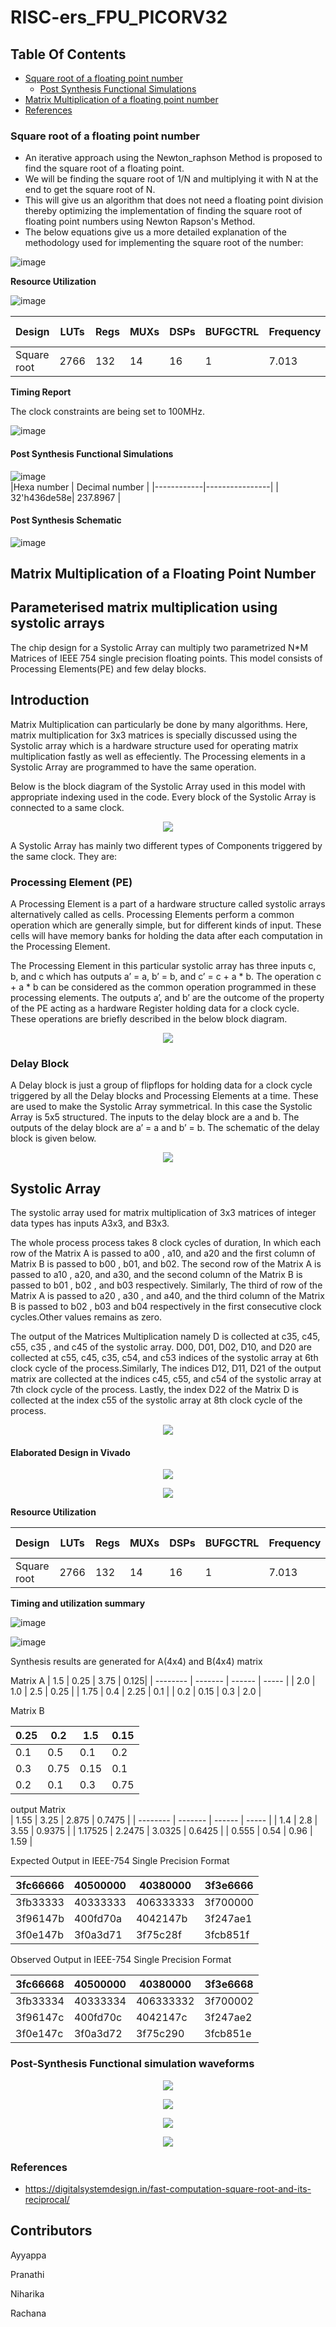 # RISC-ers_FPU_PICORV32
## Table Of Contents
- [Square root of a floating point number](#square-root-of-a-floating-point-number)
  - [Post Synthesis Functional Simulations](#post-synthesis-funtional-simulations)
- [Matrix Multiplication of a floating point number](#matrix-multiplication-of-a-floating-point-number)
- [References](#references)
### Square root of a floating point number

* An iterative approach using the Newton_raphson Method is proposed to find the square root of a floating point.
* We will be finding the square root of 1/N and multiplying it with N at the end to get the square root of N.
* This will give us an algorithm that does not need a floating point division thereby optimizing the implementation of finding the square root of floating point numbers using Newton Rapson's Method.
* The below equations give us a more detailed explanation of the methodology used for implementing the square root of the number:
    
![image](https://github.com/V-Pranathi/FPU_PICORV32/assets/140998763/d325341a-caa2-49a4-9d03-aa801e976d9b)

**Resource Utilization**  

![image](https://github.com/V-Pranathi/FPU_PICORV32/assets/140998763/c7531892-7fb3-402f-b73c-bf5d1f69882c)

| Design   |  LUTs   | Regs   |  MUXs |  DSPs  |  BUFGCTRL  |  Frequency  |  ADP * 10^4  | 
| -------- | ------- | ------ | ----- | ------ | ---------- | ----------- | ------------ |
| Square root  | 2766 | 132   | 14    | 16     |     1      |  7.013      |  426.92      |  

**Timing Report**

The clock constraints are being set to 100MHz.

![image](https://github.com/V-Pranathi/FPU_PICORV32/assets/140998763/d2e7b82f-77e1-4220-9110-09ca6caf0633)


#### Post Synthesis Functional Simulations  
![image](https://github.com/V-Pranathi/FPU_PICORV32/assets/140998470/ec78c9f9-bb65-46fd-9eb8-601c4cdcee5c)  
|Hexa number | Decimal number |
|------------|----------------|
| 32'h436de58e| 237.8967   |

#### Post Synthesis Schematic 
![image](https://github.com/V-Pranathi/FPU_PICORV32/assets/140998763/fa1eccaa-c2da-4fcf-8861-8e9b23dc60b4)

## Matrix Multiplication of a Floating Point Number
## Parameterised matrix multiplication using systolic arrays  

The chip design for a Systolic Array can multiply two parametrized N*M Matrices of IEEE 754 single precision floating points. This model consists of Processing Elements(PE) and few delay blocks.


## Introduction

Matrix Multiplication can particularly be done by many algorithms. Here, matrix multiplication for 3x3 matrices is specially discussed using the Systolic array which is a hardware structure used for operating matrix multiplication fastly as well as effeciently. The Processing elements in a Systolic Array are programmed to have the same operation. 

Below is the block diagram of the Systolic Array used in this model with appropriate indexing used in the code. Every block of the Systolic Array is connected to a same clock.

<p align="center">
  <img  src="https://github.com/Ayyappa1911/iiitb_sysarray/blob/main/Images/sysArray.png">
</p>

A Systolic Array has mainly two different types of Components triggered by the same clock. They are:

### Processing Element (PE)

 A Processing Element is a part of a hardware structure called systolic arrays alternatively called as cells. Processing Elements perform a common operation which are generally simple, but for different kinds of input. These cells will have memory banks for holding the data after each computation in the Processing Element.
 
 The Processing Element in this particular systolic array has three inputs c, b, and c which has outputs a’ = a, b’ = b, and c’ = c + a * b. The operation c + a * b can be considered as the common operation programmed in these processing elements. The outputs a’, and b’ are the outcome of the property of the PE acting as a hardware Register holding data for a clock cycle. These operations are briefly described in the below block diagram.
 
 <p align="center">
  <img  src="https://github.com/Ayyappa1911/iiitb_sysarray/blob/main/Images/PE_int.png">
</p>

### Delay Block

A Delay block is just a group of flipflops for holding data for a clock cycle triggered by all the Delay blocks and Processing Elements at a time. These are used to make the Systolic Array symmetrical. In this case the Systolic Array is 5x5 structured. The inputs to the delay block are a and b.
The outputs of the delay block are a’ = a and b’ = b. The schematic of the delay block is given below. 

 <p align="center">
  <img  src="https://github.com/Ayyappa1911/iiitb_sysarray/blob/main/Images/delay_block.png">
</p>

## Systolic Array 

The systolic array used for matrix multiplication of 3x3 matrices of integer data types has inputs A3x3, and B3x3.

The whole process process takes 8 clock cycles of duration, In which each row of the Matrix A is passed to a00 , a10, and a20 and the first column of Matrix B is passed to b00 , b01, and b02. The second row of the Matrix A is passed to a10 , a20, and a30, and the second column of the Matrix B is passed to b01 , b02 , and b03 respectively. Similarly, The third of row of the Matrix A is passed to a20 , a30 , and a40, and the third column of the Matrix B is passed to b02 , b03 and b04 respectively in the first consecutive clock cycles.Other values remains as zero.

The output of the Matrices Multiplication namely D is collected at c35, c45, c55, c35 , and c45 of the systolic array. D00, D01, D02, D10, and D20 are collected at c55, c45, c35, c54, and c53 indices of the systolic array at 6th clock cycle of the process.Similarly, The indices D12, D11, D21 of the output matrix are collected at the indices c45, c55, and c54 of the systolic array at 7th clock cycle of the process. Lastly, the index D22 of the Matrix D is collected at the index c55 of the systolic array at 8th clock cycle of the process.

 <p align="center">
  <img  src="https://github.com/Ayyappa1911/iiitb_sysarray/blob/main/Images/Input_systolic.png">
</p>  

#### Elaborated Design in Vivado

 <p align="center">
  <img  src="https://github.com/V-Pranathi/FPU_PICORV32/blob/main/images/elaborated_1.png">
</p>  

 <p align="center">
  <img  src="https://github.com/V-Pranathi/FPU_PICORV32/blob/main/images/elaborated_2.png">
</p>  

**Resource Utilization**  

| Design   |  LUTs   | Regs   |  MUXs |  DSPs  |  BUFGCTRL  |  Frequency  |  ADP * 10^4  | 
| -------- | ------- | ------ | ----- | ------ | ---------- | ----------- | ------------ |
| Square root  | 2766 | 132   | 14    | 16     |     1      |  7.013      |  426.92      |  


**Timing and utilization summary**

![image](https://github.com/V-Pranathi/FPU_PICORV32/assets/77966806/22d77194-9951-4a0b-a4b0-ca99eb20f092)

![image](https://github.com/V-Pranathi/FPU_PICORV32/assets/77966806/e87bba3f-fc4d-405b-822b-fa6de3c9d3f2)


Synthesis results are generated for A(4x4) and B(4x4) matrix

Matrix A
| 1.5      |  0.25   | 3.75   |  0.125|
| -------- | ------- | ------ | ----- |
| 2.0      | 1.0     |  2.5   |  0.25 | 
| 1.75     | 0.4     | 2.25   | 0.1   | 
| 0.2      | 0.15    | 0.3    | 2.0   | 

Matrix B

| 0.25     |  0.2    | 1.5    |  0.15 |
| -------- | ------- | ------ | ----- |
| 0.1      | 0.5     |  0.1   |  0.2  | 
| 0.3      | 0.75    | 0.15   | 0.1   | 
| 0.2      | 0.1     | 0.3    | 0.75  | 

output Matrix  
| 1.55     |  3.25   | 2.875  |  0.7475 |
| -------- | ------- | ------ | -----   |
| 1.4      | 2.8     |  3.55  |  0.9375 | 
| 1.17525  | 2.2475  | 3.0325 | 0.6425  | 
| 0.555    | 0.54    | 0.96   | 1.59    | 

Expected Output in IEEE-754 Single Precision Format

| 3fc66666 |  40500000   | 40380000  |  3f3e6666 |
| -------- | ------- | ------ | ----- |
| 3fb33333 | 40333333 |  406333333  |  3f700000  | 
| 3f96147b | 400fd70a | 4042147b   | 3f247ae1    | 
| 3f0e147b | 3f0a3d71 | 3f75c28f   | 3fcb851f  | 

Observed Output in IEEE-754 Single Precision Format

| 3fc66668 |  40500000   | 40380000  |  3f3e6668 |
| -------- | ------- | ------ | ----- |
| 3fb33334 | 40333334 |  406333332  |  3f700002  | 
| 3f96147c | 400fd70c | 4042147c   | 3f247ae2    | 
| 3f0e147c | 3f0a3d72 | 3f75c290   | 3fcb851e  | 

### Post-Synthesis Functional simulation waveforms

 <p align="center">
  <img  src="https://github.com/V-Pranathi/FPU_PICORV32/blob/main/images/sys_img_1.png">
</p>  

 <p align="center">
  <img  src="https://github.com/V-Pranathi/FPU_PICORV32/blob/main/images/sys_img_2.png">
</p>  

 <p align="center">
  <img  src="https://github.com/V-Pranathi/FPU_PICORV32/blob/main/images/sys_img_3.png">
</p>  

 <p align="center">
  <img  src="https://github.com/V-Pranathi/FPU_PICORV32/blob/main/images/sys_img_4.png">
</p>  

### References  
- https://digitalsystemdesign.in/fast-computation-square-root-and-its-reciprocal/

## Contributors

Ayyappa

Pranathi

Niharika

Rachana

  
